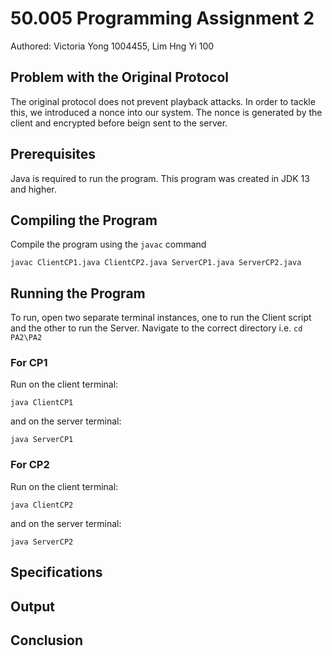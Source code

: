# 50.005 Programming Assignment 2
Authored: Victoria Yong 1004455, Lim Hng Yi 100

## Problem with the Original Protocol
The original protocol does not prevent playback attacks. 
In order to tackle this, we introduced a nonce into our system. The nonce is generated by the client and encrypted before beign sent to the server.

## Prerequisites
Java is required to run the program. This program was created in JDK 13 and higher.

## Compiling the Program

Compile the program using the `javac` command

```
javac ClientCP1.java ClientCP2.java ServerCP1.java ServerCP2.java

```

## Running the Program

To run, open two separate terminal instances, one to run the Client script and the other to run the Server.
Navigate to the correct directory i.e. `cd PA2\PA2`

### For CP1
Run on the client terminal:
```
java ClientCP1
```
and on the server terminal:
```
java ServerCP1
```

### For CP2
Run on the client terminal:
```
java ClientCP2
```
and on the server terminal:
```
java ServerCP2
```

## Specifications

## Output

## Conclusion